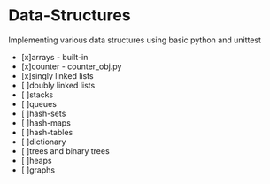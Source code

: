 # Data-Structures

Implementing various data structures using basic python and unittest
- [x]arrays - built-in
- [x]counter - counter_obj.py
- [x]singly linked lists
- [ ]doubly linked lists
- [ ]stacks
- [ ]queues
- [ ]hash-sets
- [ ]hash-maps
- [ ]hash-tables
- [ ]dictionary
- [ ]trees and binary trees
- [ ]heaps
- [ ]graphs